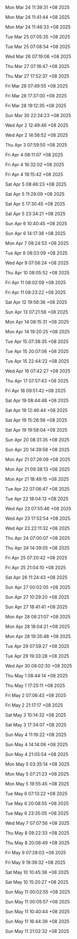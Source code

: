 

Mon Mar 24 11:39:31 +08 2025

Mon Mar 24 11:41:44 +08 2025

Mon Mar 24 11:46:33 +08 2025

Tue Mar 25 07:05:35 +08 2025

Tue Mar 25 07:08:54 +08 2025

Wed Mar 26 07:19:06 +08 2025

Thu Mar 27 07:16:47 +08 2025

Thu Mar 27 17:52:37 +08 2025

Fri Mar 28 07:49:55 +08 2025

Fri Mar 28 17:37:00 +08 2025

Fri Mar 28 19:12:35 +08 2025

Sun Mar 30 22:24:23 +08 2025

Wed Apr  2 12:49:46 +08 2025

Wed Apr  2 14:58:52 +08 2025

Thu Apr  3 07:59:50 +08 2025

Fri Apr  4 08:11:07 +08 2025

Fri Apr  4 16:32:02 +08 2025

Fri Apr  4 19:15:42 +08 2025

Sat Apr  5 08:46:23 +08 2025

Sat Apr  5 11:29:09 +08 2025

Sat Apr  5 17:30:45 +08 2025

Sat Apr  5 23:34:21 +08 2025

Sun Apr  6 10:40:45 +08 2025

Sun Apr  6 14:17:36 +08 2025

Mon Apr  7 08:24:53 +08 2025

Tue Apr  8 08:03:09 +08 2025

Wed Apr  9 07:56:24 +08 2025

Thu Apr 10 08:05:52 +08 2025

Fri Apr 11 08:02:09 +08 2025

Fri Apr 11 08:23:22 +08 2025

Sat Apr 12 19:56:36 +08 2025

Sun Apr 13 07:21:56 +08 2025

Mon Apr 14 08:15:31 +08 2025

Mon Apr 14 19:20:25 +08 2025

Tue Apr 15 07:38:35 +08 2025

Tue Apr 15 20:07:06 +08 2025

Tue Apr 15 22:44:22 +08 2025

Wed Apr 16 07:42:27 +08 2025

Thu Apr 17 07:57:43 +08 2025

Fri Apr 18 09:51:42 +08 2025

Sat Apr 19 08:44:48 +08 2025

Sat Apr 19 12:46:44 +08 2025

Sat Apr 19 15:26:56 +08 2025

Sat Apr 19 19:58:04 +08 2025

Sun Apr 20 08:31:35 +08 2025

Sun Apr 20 14:39:58 +08 2025

Mon Apr 21 07:26:09 +08 2025

Mon Apr 21 09:38:13 +08 2025

Mon Apr 21 18:49:15 +08 2025

Tue Apr 22 07:06:47 +08 2025

Tue Apr 22 18:04:13 +08 2025

Wed Apr 23 07:55:46 +08 2025

Wed Apr 23 17:52:54 +08 2025

Wed Apr 23 22:11:32 +08 2025

Thu Apr 24 07:00:07 +08 2025

Thu Apr 24 14:39:05 +08 2025

Fri Apr 25 07:20:42 +08 2025

Fri Apr 25 21:04:10 +08 2025

Sat Apr 26 11:24:43 +08 2025

Sun Apr 27 00:02:05 +08 2025

Sun Apr 27 10:29:20 +08 2025

Sun Apr 27 18:41:41 +08 2025

Mon Apr 28 08:21:07 +08 2025

Mon Apr 28 18:04:21 +08 2025

Mon Apr 28 19:35:48 +08 2025

Tue Apr 29 07:59:27 +08 2025

Tue Apr 29 19:33:28 +08 2025

Wed Apr 30 08:02:30 +08 2025

Thu May  1 08:44:14 +08 2025

Thu May  1 17:25:11 +08 2025

Fri May  2 07:06:43 +08 2025

Fri May  2 21:17:17 +08 2025

Sat May  3 10:14:32 +08 2025

Sat May  3 17:34:07 +08 2025

Sun May  4 11:16:22 +08 2025

Sun May  4 14:14:06 +08 2025

Sun May  4 21:05:54 +08 2025

Mon May  5 03:35:14 +08 2025

Mon May  5 07:21:23 +08 2025

Mon May  5 19:55:45 +08 2025

Tue May  6 07:13:22 +08 2025

Tue May  6 20:08:55 +08 2025

Tue May  6 23:35:05 +08 2025

Wed May  7 07:07:56 +08 2025

Thu May  8 08:22:33 +08 2025

Thu May  8 20:06:49 +08 2025

Fri May  9 07:28:03 +08 2025

Fri May  9 19:39:32 +08 2025

Sat May 10 10:45:36 +08 2025

Sat May 10 15:20:27 +08 2025

Sun May 11 00:02:55 +08 2025

Sun May 11 00:05:57 +08 2025

Sun May 11 10:40:44 +08 2025

Sun May 11 16:44:39 +08 2025

Sun May 11 21:02:32 +08 2025
